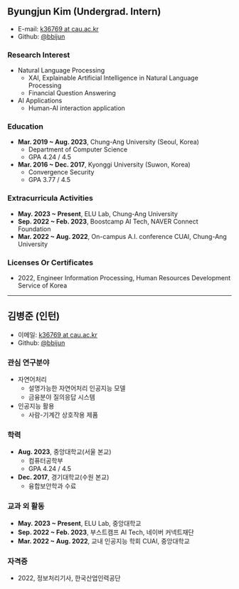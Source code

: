## Byungjun Kim (Undergrad. Intern)

- E-mail: [k36769 at cau.ac.kr](mailto:k36769_at_cau.ac.kr)
- Github: [@bbijun](https://github.com/bbijun)

### Research Interest
- Natural Language Processing
  - XAI, Explainable Artificial Intelligence in Natural Language Processing
  - Financial Question Answering
- AI Applications
  - Human-AI interaction application

### Education
- **Mar. 2019 ~ Aug. 2023**, Chung-Ang University (Seoul, Korea)
  - Department of Computer Science
  - GPA 4.24 / 4.5
- **Mar. 2016 ~ Dec. 2017**, Kyonggi University (Suwon, Korea)
  - Convergence Security
  - GPA 3.77 / 4.5

### Extracurricula Activities

- **May. 2023 ~ Present**, ELU Lab, Chung-Ang University
- **Sep. 2022 ~ Feb. 2023**, Boostcamp AI Tech, NAVER Connect Foundation
- **Mar. 2022 ~ Aug. 2022**, On-campus A.I. conference CUAI, Chung-Ang University 

### Licenses Or Certificates
- 2022, Engineer Information Processing, Human Resources Development Service of Korea

---
## 김병준 (인턴)

- 이메일: [k36769 at cau.ac.kr](mailto:k36769_at_cau.ac.kr)
- Github: [@bbijun](https://github.com/bbijun)

### 관심 연구분야
- 자연어처리
  - 설명가능한 자연어처리 인공지능 모델
  - 금융분야 질의응답 시스템
- 인공지능 활용
  - 사람-기계간 상호작용 제품

### 학력
- **Aug. 2023**, 중앙대학교(서울 본교)
  - 컴퓨터공학부
  - GPA 4.24 / 4.5
- **Dec. 2017**, 경기대학교(수원 본교)
  - 융합보안학과 수료

### 교과 외 활동
- **May. 2023 ~ Present**, ELU Lab, 중앙대학교
- **Sep. 2022 ~ Feb. 2023**, 부스트캠프 AI Tech, 네이버 커넥트재단
- **Mar. 2022 ~ Aug. 2022**, 교내 인공지능 학회 CUAI, 중앙대학교

### 자격증
- 2022, 정보처리기사, 한국산업인력공단